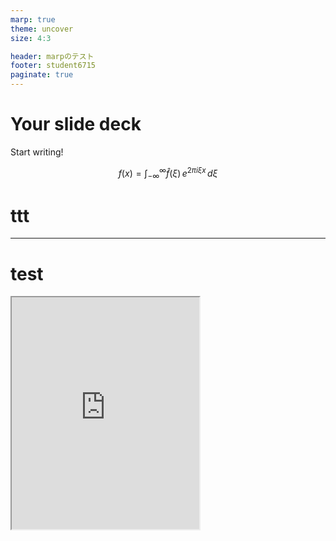 ```yaml
---
marp: true
theme: uncover
size: 4:3

header: marpのテスト
footer: student6715
paginate: true
---
```


<!--
headingDivider: 1
-->

# Your slide deck

Start writing!

$$
f(x) = \int_{-\infty}^\infty
    \hat f(\xi)\,e^{2 \pi i \xi x}
    \,d\xi
$$



# ttt
---


# test

<div>
<iframe width="300" height="371" src="https://lichess.org/study/embed/Kqe4S33B/V4mj54mh"></iframe>
</div>